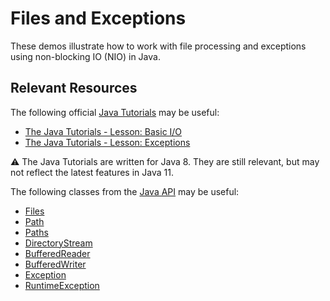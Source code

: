 Files and Exceptions
=================================================

These demos illustrate how to work with file processing and exceptions using non-blocking IO (NIO) in Java.

## Relevant Resources ##

The following official [Java Tutorials](http://docs.oracle.com/javase/tutorial/index.html) may be useful:

- [The Java Tutorials - Lesson: Basic I/O](http://docs.oracle.com/javase/tutorial/essential/io/index.html)
- [The Java Tutorials - Lesson: Exceptions](http://docs.oracle.com/javase/tutorial/essential/exceptions/index.html)

:warning: The Java Tutorials are written for Java 8. They are still relevant, but may not reflect the latest features in Java 11.

The following classes from the [Java API](https://docs.oracle.com/en/java/javase/12/docs/api/) may be useful:

- [Files](https://docs.oracle.com/en/java/javase/12/docs/api/java.base/java/nio/file/Files.html)
- [Path](https://docs.oracle.com/en/java/javase/12/docs/api/java.base/java/nio/file/Path.html)
- [Paths](https://docs.oracle.com/en/java/javase/12/docs/api/java.base/java/nio/file/Paths.html)
- [DirectoryStream](https://docs.oracle.com/en/java/javase/12/docs/api/java.base/java/nio/file/DirectoryStream.html)
- [BufferedReader](https://docs.oracle.com/en/java/javase/12/docs/api/java.base/java/io/BufferedReader.html)
- [BufferedWriter](https://docs.oracle.com/en/java/javase/12/docs/api/java.base/java/io/BufferedWriter.html)
- [Exception](https://docs.oracle.com/en/java/javase/12/docs/api/java.base/java/lang/Exception.html)
- [RuntimeException](https://docs.oracle.com/en/java/javase/12/docs/api/java.base/java/lang/RuntimeException.html)
 